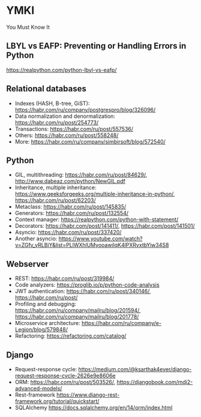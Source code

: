 # YMKI
You Must Know It

## LBYL vs EAFP: Preventing or Handling Errors in Python
https://realpython.com/python-lbyl-vs-eafp/

## Relational databases
 - Indexes (HASH, B-tree, GiST):  https://habr.com/ru/company/postgrespro/blog/326096/
 - Data normalization and denormalization:  https://habr.com/ru/post/254773/
 - Transactions:  https://habr.com/ru/post/557536/
 - Others:  https://habr.com/ru/post/558248/
 - More:  https://habr.com/ru/company/simbirsoft/blog/572540/

## Python
 - GIL, multithreading:				https://habr.com/ru/post/84629/, http://www.dabeaz.com/python/NewGIL.pdf
 - Inheritance, multiple inheritance:		https://www.geeksforgeeks.org/multiple-inheritance-in-python/, https://habr.com/ru/post/62203/
 - Metaclass:					https://habr.com/ru/post/145835/ 
 - Generators:					https://habr.com/ru/post/132554/
 - Context manager:				https://realpython.com/python-with-statement/
 - Decorators:					https://habr.com/post/141411/, https://habr.com/post/141501/
 - Asyncio:					https://habr.com/ru/post/337420/
 - Another asyncio: https://www.youtube.com/watch?v=ZGfv_yRLBiY&list=PLlWXhlUMyooawilqK4lPXRvxtbYiw34S8

## Webserver
 - REST:							https://habr.com/ru/post/319984/
 - Code analyzers:					https://proglib.io/p/python-code-analysis
 - JWT authentication:					https://habr.com/ru/post/340146/, https://habr.com/ru/post/
 - Profiling and debugging:				https://habr.com/ru/company/mailru/blog/201594/, https://habr.com/ru/company/mailru/blog/201778/
 - Microservice architecture:				https://habr.com/ru/company/e-Legion/blog/579848/
 - Refactoring:						https://refactoring.com/catalog/

## Django
 - Request-response cycle: https://medium.com/@ksarthak4ever/django-request-response-cycle-2626e9e8606e
 - ORM:						https://habr.com/ru/post/503526/, https://djangobook.com/mdj2-advanced-models/
 - Rest-framework				https://www.django-rest-framework.org/tutorial/quickstart/
 - SQLAlchemy						https://docs.sqlalchemy.org/en/14/orm/index.html
